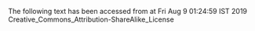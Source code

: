 The following text has been accessed from at Fri Aug 9 01:24:59 IST 2019
Creative_Commons_Attribution-ShareAlike_License
